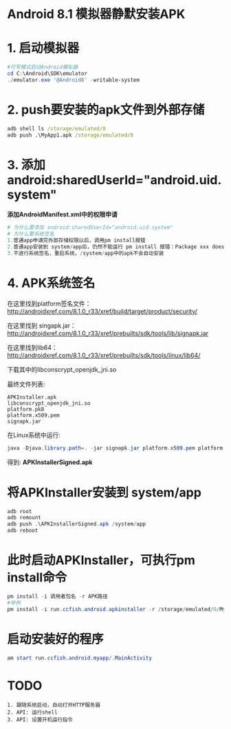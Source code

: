 # Android 8.1 模拟器静默安装APK
 
# 1. 启动模拟器
```powershell
#可写模式启动Android模拟器
cd C:\Android\SDK\emulator
./emulator.exe '@Android8' -writable-system
```
# 2. push要安装的apk文件到外部存储
```cmd
adb shell ls /storage/emulated/0
adb push .\MyApp1.apk /storage/emulated/0
```

# 3. 添加 android:sharedUserId="android.uid.system"

**添加AndroidManifest.xml中的权限申请**

```powershell
# 为什么要添加 android:sharedUserId="android.uid.system"
# 为什么要系统签名
1.普通app申请完外部存储权限以后，调用pm install报错
2.普通app安装到 system/app后，仍然不能运行 pm install 报错：Package xxx does not belong to xxxx
3.不进行系统签名，重启系统，/system/app中的apk不会自动安装
```

# 4. APK系统签名

在这里找到platform签名文件： http://androidxref.com/8.1.0_r33/xref/build/target/product/security/

在这里找到 singapk.jar：http://androidxref.com/8.1.0_r33/xref/prebuilts/sdk/tools/lib/signapk.jar

在这里找到lib64：http://androidxref.com/8.1.0_r33/xref/prebuilts/sdk/tools/linux/lib64/

下载其中的libconscrypt_openjdk_jni.so

最终文件列表:
```text
APKInstaller.apk
libconscrypt_openjdk_jni.so
platform.pk8
platform.x509.pem
signapk.jar
```

在Linux系统中运行:
```powershell
java -Djava.library.path=. -jar signapk.jar platform.x509.pem platform.pk8 APKInstaller.apk APKInstallerSigned.apk
```

得到: **APKInstallerSigned.apk**

# 将APKInstaller安装到 system/app

```powershell
adb root
adb remount
adb push .\APKInstallerSigned.apk /system/app
adb reboot
```

# 此时启动APKInstaller，可执行pm install命令
```powershell
pm install -i 调用者包名 -r APK路径
#举例
pm install -i run.ccfish.android.apkinstaller -r /storage/emulated/0/MyApp1.apk
```

# 启动安装好的程序
```powershell
am start run.ccfish.android.myapp/.MainActivity
```

# TODO
```
1. 跟随系统启动，自动打开HTTP服务器
2. API: 运行shell
3. API: 设置开机运行指令
```
